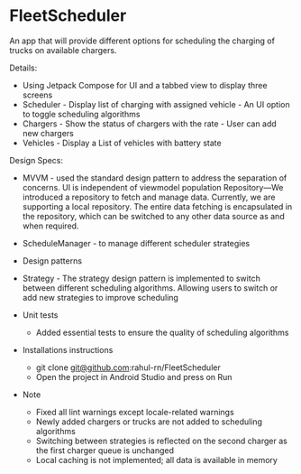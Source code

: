 # FleetScheduler

An app that will provide different options for scheduling the charging of trucks on available chargers. 

Details:
  - Using Jetpack Compose for UI and a tabbed view to display three screens
  -  Scheduler
    - Display list of charging with assigned vehicle
    - An UI option to toggle scheduling algorithms
  -  Chargers
    -  Show the status of chargers with the rate
    -  User can add new chargers
  -  Vehicles
    -  Display a List of vehicles with battery state

Design Specs:
- MVVM - used the standard design pattern to address the separation of concerns. UI is independent of viewmodel population
Repository—We introduced a repository to fetch and manage data. Currently, we are supporting a local repository. The entire data fetching is encapsulated in the repository, which can be switched to any other data source as and when required.
- ScheduleManager - to manage different scheduler strategies

- Design patterns
- Strategy - The strategy design pattern is implemented to switch between different scheduling algorithms. Allowing users to switch or add new strategies to improve scheduling

- Unit tests
  -  Added essential tests to ensure the quality of scheduling algorithms
     
- Installations instructions
  - git clone git@github.com:rahul-rn/FleetScheduler
  - Open the project in Android Studio and press on Run
    
- Note
  - Fixed all lint warnings except locale-related warnings
  - Newly added chargers or trucks are not added to scheduling algorithms
  - Switching between strategies is reflected on the second charger as the first charger queue is unchanged
  - Local caching is not implemented; all data is available in memory

